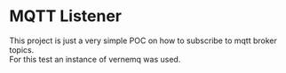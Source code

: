 # MQTT Listener
This project is just a very simple POC on how to subscribe to mqtt broker topics.  
For this test an instance of vernemq was used.
